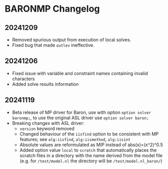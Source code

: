 # BARONMP Changelog


## 20241209
- Removed spurious output from execution of local solves.
- Fixed bug that made `outlev` ineffective.


## 20241206
- Fixed issue with variable and constraint names containing invalid
  characters
- Added solve results information


## 20241119
- Beta release of MP driver for Baron, use with option `option solver baronmp;`,
  to use the original ASL driver use `option solver baron;`
- Breaking changes with ASL driver:
  - `version` keyword removed
  - Changed behaviour of the `iisfind` option to be consistent with MP features;
    see `alg:iisfind`, `alg:iismethod`, `alg:iisint`
  - Absolute values are reformulated as MIP instead of abs(x)=(x^2)^0.5
  - Added option value `local` to `scratch` that automatically places the scratch 
    files in a directory with the name derived from the model file (e.g. for 
    `/test/model.nl` the directory will be `/test/model.nl_baron/`)